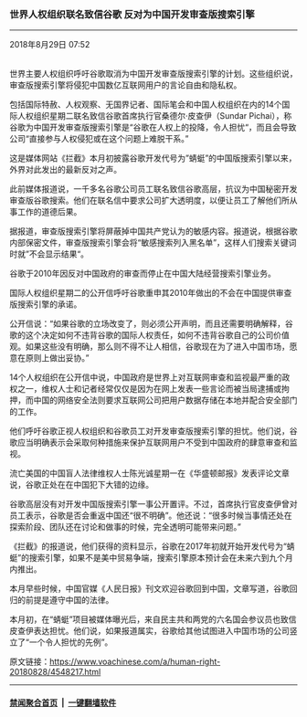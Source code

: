 ### 世界人权组织联名致信谷歌 反对为中国开发审查版搜索引擎
------------------------

<div class="published">
 <span class="date" title="中国时间">
  <time datetime="2018-08-29T07:52:10+08:00">
   2018年8月29日 07:52
  </time>
 </span>
</div>
<br/>
<div class="wsw">
 <p>
  世界主要人权组织呼吁谷歌取消为中国开发审查版搜索引擎的计划。这些组织说，审查版搜索引擎将侵犯中国数亿互联网用户的言论自由和隐私权。
 </p>
 <p>
  包括国际特赦、人权观察、无国界记者、国际笔会和中国人权组织在内的14个国际人权组织星期二联名致信谷歌首席执行官桑德尔·皮查伊（Sundar Pichai），称谷歌为中国开发审查版搜索引擎是“谷歌在人权上的投降，令人担忧“，而且会导致公司“直接参与人权侵犯或在这个问题上难脱干系。”
 </p>
 <p>
  这是媒体网站《拦截》本月初披露谷歌开发代号为”蜻蜓”的中国版搜索引擎以来，外界对此发出的最新反对之声。
 </p>
 <p>
  此前媒体报道说，一千多名谷歌公司员工联名致信谷歌高层，抗议为中国秘密开发审查版谷歌搜索。他们在联名信中要求公司扩大透明度，以便让员工了解他们所从事工作的道德后果。
 </p>
 <p>
  据报道，审查版搜索引擎将屏蔽掉中国共产党认为的敏感内容。报道说，根据谷歌内部保密文件，审查版搜索引擎会将“敏感搜索列入黑名单”，这样人们搜索关键词时就”不会显示结果“。
 </p>
 <p>
  谷歌于2010年因反对中国政府的审查而停止在中国大陆经营搜索引擎业务。
 </p>
 <p>
  国际人权组织星期二的公开信呼吁谷歌重申其2010年做出的不会在中国提供审查版搜索引擎的承诺。
 </p>
 <p>
  公开信说：“如果谷歌的立场改变了，则必须公开声明，而且还需要明确解释，谷歌的这个决定如何不违背谷歌的国际人权责任，如何不违背谷歌自己的公司价值观。如果这些没有明确，那么则不得不让人相信，谷歌现在为了进入中国市场，愿意在原则上做出妥协。”
 </p>
 <p>
  14个人权组织在公开信中说，中国政府是世界上对互联网审查和监视最严重的政权之一，维权人士和记者经常仅仅是因为在网上发表一些言论而被当局逮捕或拘押，而中国的网络安全法则要求互联网公司把用户数据存储在本地并配合安全部门的工作。
 </p>
 <p>
  他们呼吁谷歌正视人权组织和谷歌员工对开发审查版搜索引擎的担忧。他们说，谷歌应当明确表示会采取何种措施来保护互联网用户不受到中国政府的肆意审查和监视。
 </p>
 <p>
  流亡美国的中国盲人法律维权人士陈光诚星期一在《华盛顿邮报》发表评论文章说，谷歌正处在在中国犯下大错的边缘。
 </p>
 <p>
  谷歌高层没有对开发中国版搜索引擎一事公开置评。不过，首席执行官皮查伊曾对员工表示，谷歌是否会重返中国还“很不明确”。他还说：“很多时候当事情还处在探索阶段、团队还在讨论和做事的时候，完全透明可能带来问题。”
 </p>
 <p>
  《拦截》的报道说，他们获得的资料显示，谷歌在2017年初就开始开发代号为“蜻蜓”的搜索引擎，如果不是美中贸易争端，搜索引擎原本预计会在未来六到九个月内推出。
 </p>
 <p>
  本月早些时候，中国官媒《人民日报》刊文欢迎谷歌回到中国，文章写道，谷歌回归的前提是遵守中国的法律。
 </p>
 <p>
  本月初，在“蜻蜓”项目被媒体曝光后，来自民主共和两党的六名国会参议员也致信皮查伊表达担忧。他们说，如果报道属实，谷歌给其他试图进入中国市场的公司竖立了“一个令人担忧的先例”。
 </p>
</div>

原文链接：https://www.voachinese.com/a/human-right-20180828/4548217.html


------------------------
#### [禁闻聚合首页](https://github.com/gfw-breaker/banned-news/blob/master/README.md) &nbsp;|&nbsp;  [一键翻墙软件](https://github.com/gfw-breaker/nogfw/blob/master/README.md)
